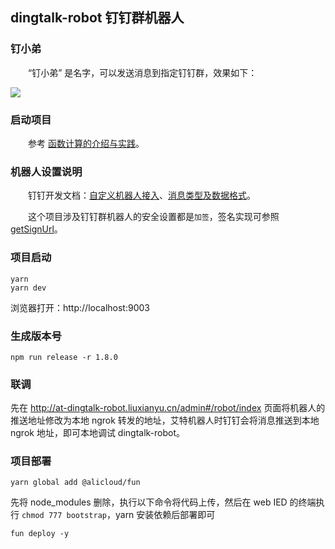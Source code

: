 ## dingtalk-robot 钉钉群机器人

### 钉小弟

&emsp;&emsp;“钉小弟” 是名字，可以发送消息到指定钉钉群，效果如下：

![](https://liuxy0551.gitee.io/image-hosting/posts/aliyun-function-compute/14.gif)

### 启动项目

&emsp;&emsp;参考 <a href="https://liuxianyu.cn/article/aliyun-function-compute.html#%E4%B8%89-%E5%AE%9E%E8%B7%B5" target="_black">函数计算的介绍与实践</a>。

### 机器人设置说明

&emsp;&emsp;钉钉开发文档：<a href="https://developers.dingtalk.com/document/robots/custom-robot-access" target="_black">自定义机器人接入</a>、<a href="https://developers.dingtalk.com/document/robots/custom-robot-access/title-72m-8ag-pqw" target="_black">消息类型及数据格式</a>。

&emsp;&emsp;这个项目涉及钉钉群机器人的安全设置都是`加签`，签名实现可参照 <a href="https://github.com/liuxy0551/dingtalk-robot/blob/master/app/utils/index.js#L6" target="_black">getSignUrl</a>。


### 项目启动

```
yarn
yarn dev
```

浏览器打开：http://localhost:9003

### 生成版本号

```
npm run release -r 1.8.0
```


### 联调

先在 http://at-dingtalk-robot.liuxianyu.cn/admin#/robot/index 页面将机器人的推送地址修改为本地 ngrok 转发的地址，艾特机器人时钉钉会将消息推送到本地 ngrok 地址，即可本地调试 dingtalk-robot。


### 项目部署

```
yarn global add @alicloud/fun
```

先将 node_modules 删除，执行以下命令将代码上传，然后在 web IED 的终端执行 `chmod 777 bootstrap`，yarn 安装依赖后部署即可
```
fun deploy -y
```

